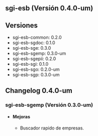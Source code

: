 ## sgi-esb (Versión 0.4.0-um)

## Versiones
* sgi-esb-common: 0.2.0
* sgi-esb-sgdoc: 0.1.0
* sgi-esb-sge: 0.3.0
* sgi-esb-sgemp: 0.3.0-um
* sgi-esb-sgepii: 0.2.0
* sgi-esb-sgi: 0.1.0
* sgi-esb-sgo: 0.2.0-um
* sgi-esb-sgp: 0.3.0-um

## Changelog 0.4.0-um

### sgi-esb-sgemp (Versión 0.3.0-um)

* #### Mejoras
   * Buscador rapido de empresas.
